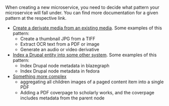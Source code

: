 When creating a new microservice, you need to decide what pattern your microservice will fall under. You can find more documentation for a given pattern at the respective link.

- [Create a derivate media from an existing media](./derivatives/events/). Some examples of this pattern:
    - Create a thumbnail JPG from a TIFF
    - Extract OCR text from a PDF or image
    - Generate an audio or video derivative
- [Index a Drupal entity into some other system](./index/events/). Some examples of this pattern:
    - Index Drupal node metadata in blazegraph
    - Index Drupal node metadata in fedora
- [Something more complex](./all/events/)
    - aggregating all children images of a paged content item into a single PDF
    - Adding a PDF coverpage to scholarly works, and the coverpage includes metadata from the parent node


